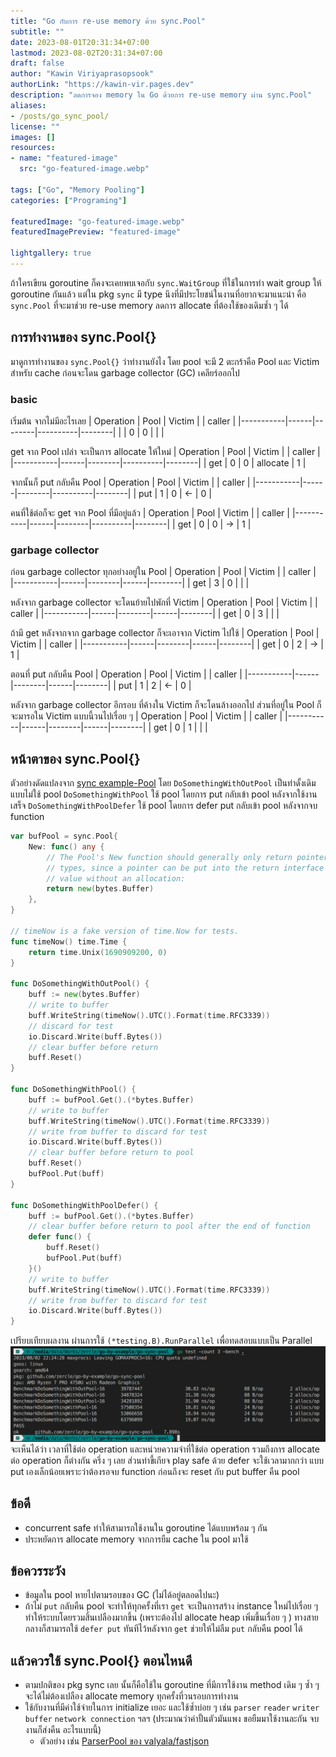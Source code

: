 ```yaml
---
title: "Go กับการ re-use memory ด้วย sync.Pool"
subtitle: ""
date: 2023-08-01T20:31:34+07:00
lastmod: 2023-08-02T20:31:34+07:00
draft: false
author: "Kawin Viriyaprasopsook"
authorLink: "https://kawin-vir.pages.dev"
description: "ลดการจอง memory ใน Go ด้วยการ re-use memory ผ่าน sync.Pool"
aliases:
- /posts/go_sync_pool/
license: ""
images: []
resources:
- name: "featured-image"
  src: "go-featured-image.webp"

tags: ["Go", "Memory Pooling"]
categories: ["Programing"]

featuredImage: "go-featured-image.webp"
featuredImagePreview: "featured-image"

lightgallery: true
---
```


ถ้าใครเขียน goroutine ก็คงจะเคยพบเจอกับ `sync.WaitGroup` ที่ใช้ในการทำ wait group ให้ goroutine กันแล้ว แต่ใน pkg `sync` มี type นึงที่มีประโยชน์ในงานที่อยากจะมาแนะนำ คือ `sync.Pool` ที่จะมาช่วย re-use memory ลดการ allocate ที่ต้องใช้ของเดิมซ้ำ ๆ ได้

<!--more-->

## การทำงานของ sync.Pool{}
มาดูการทำงานของ `sync.Pool{}` ว่าทำงานยังไง โดย pool จะมี 2 ตะกร้าคือ Pool และ Victim สำหรับ cache ก่อนจะโดน garbage collector (GC) เคลียร์ออกไป

### basic

เริ่มต้น จากไม่มีอะไรเลย
| Operation | Pool | Victim |          | caller |
|-----------|------|--------|----------|--------|
|           | 0    | 0      |          |        |

get จาก Pool เปล่า จะเป็นการ allocate ให้ใหม่
| Operation | Pool | Victim |          | caller |
|-----------|------|--------|----------|--------|
| get       | 0    | 0      | allocate | 1      |

จากนั้นก็ put กลับคืน Pool
| Operation | Pool | Victim |          | caller |
|-----------|------|--------|----------|--------|
| put       | 1    | 0      | ←        | 0      |

คนที่ใช้ต่อก็จะ get จาก Pool ที่มีอยู่แล้ว
| Operation | Pool | Victim |          | caller |
|-----------|------|--------|----------|--------|
| get       | 0    | 0      | →        | 1      |

### garbage collector

ก่อน garbage collector ทุกอย่างอยู่ใน Pool
| Operation | Pool | Victim |      | caller |
|-----------|------|--------|------|--------|
| get       | 3    | 0      |      |        |

หลังจาก garbage collector จะโดนย้ายไปพักที่ Victim
| Operation | Pool | Victim |      | caller |
|-----------|------|--------|------|--------|
| get       | 0    | 3      |      |        |

ถ้ามี get หลังจากจาก garbage collector ก็จะเอาจาก Victim ไปใช้
| Operation | Pool | Victim |      | caller |
|-----------|------|--------|------|--------|
| get       | 0    | 2      | →    | 1      |

ตอนที่ put กลับคืน Pool
| Operation | Pool | Victim |      | caller |
|-----------|------|--------|------|--------|
| put       | 1    | 2      | ←    | 0      |

หลังจาก garbage collector อีกรอบ ที่ค้างใน Victim ก็จะโดนล้างออกไป ส่วนที่อยู่ใน Pool ก็จะมารอใน Victim แบบนี้วนไปเรื่อย ๆ
| Operation | Pool | Victim |      | caller |
|-----------|------|--------|------|--------|
| get       | 0    | 1      |      |        |

## หน้าตาของ sync.Pool{}

ตัวอย่างดัดแปลงจาก [sync example-Pool](https://pkg.go.dev/sync#example-Pool) โดย `DoSomethingWithOutPool` เป็นท่าดั้งเดิมแบบไม่ใช้ pool `DoSomethingWithPool` ใช้ pool โดยการ put กลับเข้า pool หลังจากใช้งานเสร็จ `DoSomethingWithPoolDefer` ใช้ pool โดยการ defer put กลับเข้า pool หลังจากจบ function

```go
var bufPool = sync.Pool{
	New: func() any {
		// The Pool's New function should generally only return pointer
		// types, since a pointer can be put into the return interface
		// value without an allocation:
		return new(bytes.Buffer)
	},
}

// timeNow is a fake version of time.Now for tests.
func timeNow() time.Time {
	return time.Unix(1690909200, 0)
}

func DoSomethingWithOutPool() {
	buff := new(bytes.Buffer)
	// write to buffer
	buff.WriteString(timeNow().UTC().Format(time.RFC3339))
	// discard for test
	io.Discard.Write(buff.Bytes())
	// clear buffer before return
	buff.Reset()
}

func DoSomethingWithPool() {
	buff := bufPool.Get().(*bytes.Buffer)
	// write to buffer
	buff.WriteString(timeNow().UTC().Format(time.RFC3339))
	// write from buffer to discard for test
	io.Discard.Write(buff.Bytes())
	// clear buffer before return to pool
	buff.Reset()
	bufPool.Put(buff)
}

func DoSomethingWithPoolDefer() {
	buff := bufPool.Get().(*bytes.Buffer)
	// clear buffer before return to pool after the end of function
	defer func() {
		buff.Reset()
		bufPool.Put(buff)
	}()
	// write to buffer
	buff.WriteString(timeNow().UTC().Format(time.RFC3339))
	// write from buffer to discard for test
	io.Discard.Write(buff.Bytes())
}
```
เปรียบเทียบผลงาน ผ่านการใช้ `(*testing.B).RunParallel` เพื่อทดสอบแบบเป็น Parallel
![Basic sync.Pool{}](img/basic_pool.webp "Basic sync.Pool{}")
จะเห็นได้ว่า เวลาที่ใช้ต่อ operation และหน่วยความจำที่ใช้ต่อ operation รวมถึงการ allocate ต่อ operation ก็ต่างกัน ครึ่ง ๆ เลย ส่วนท่าขี้เกียจ play safe ด้วย defer จะใช้เวลามากกว่า แบบ put เองเล็กน้อยเพราะว่าต้องรอจบ function ก่อนถึงจะ reset กับ put buffer คืน pool

## ข้อดี
- concurrent safe ทำให้สามารถใช้งานใน goroutine ได้แบบพร้อม ๆ กัน
- ประหยัดการ allocate memory จากการยืม cache ใน pool มาใช้

## ข้อควรระวัง
- ข้อมูลใน pool หายไปตามรอบของ GC (ไม่ได้อยู่ตลอดไปนะ)
- ถ้าไม่ `put` กลับคืน pool จะทำให้ทุกครั้งที่เรา `get` จะเป็นการสร้าง instance ใหม่ไปเรื่อย ๆ ทำให้ระบบโดยรวมสิ้นเปลืองมากขึ้น (เพราะต้องไป allocate heap เพิ่มขึ้นเรื่อย ๆ ) ทางสายกลางก็สามารถใช้ `defer put` ทันทีไว้หลังจาก `get` ช่วยให้ไม่ลืม `put` กลับคืน pool ได้

## แล้วควรใช้ sync.Pool{} ตอนไหนดี
- ตามปกติของ pkg sync เลย นั้นก็คือใช้ใน goroutine ที่มีการใช้งาน method เดิม ๆ ซ้ำ ๆ จะได้ไม่ต้องเปลือง allocate memory ทุกครั้งที่วนรอบการทำงาน
- ใช้กับงานที่มีค่าใช้จ่ายในการ initialize เยอะ และใช้ซ้ำบ่อย ๆ เช่น `parser` `reader` `writer` `buffer` `network connection` ฯลฯ (ประมาณว่าค่าปั้นตัวมันแพง ขอยืมมาใช้งานละกัน จบงานก็ส่งคืน อะไรแบบนี้)
  - ตัวอย่าง เช่น [ParserPool ของ valyala/fastjson](https://pkg.go.dev/github.com/valyala/fastjson#ParserPool)